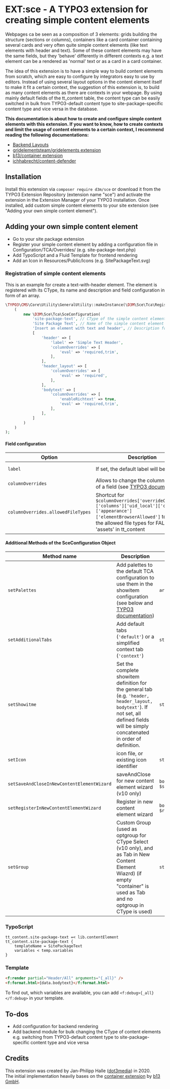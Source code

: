 # EXT:sce - A TYPO3 extension for creating simple content elements

Webpages ca be seen as a composition of 3 elements: grids building the structure (sections or columns), containers like a card container containing several cards and very often quite simple content elements (like text elements with header and text). Some of these content elements may have the same fields, but they 'behave' differently in different contexts e.g. a text element can be a rendered as 'normal' text or as a card in a card container. 

The idea of this extension is to have a simple way to build content elements from scratch, which are easy to configure by integrators easy to use by editors. Instead of using several layout options in the content element itself to make it fit a certain context, the suggestion of this extension is, to build as many content elements as there are contexts in your webpage. By using mainly default fields of the tt_content table, the content type can be easily switched in bulk from TYPO3-default content type to site-package-specific content type and vice versa in the database.

**This documentation is about how to create and configure simple content elements with this extension. If you want to know, how to create contexts and limit the usage of content elements to a certain context, I recommend reading the following documentations:**

- [Backend Layouts](https://docs.typo3.org/m/typo3/reference-coreapi/master/en-us/ApiOverview/BackendLayout/Index.html)
- [gridelementsteam/gridelements extension](https://docs.typo3.org/typo3cms/extensions/gridelements/stable/)
- [b13/container extension](https://github.com/b13/container/blob/master/README.md)
- [ichhabrecht/content-defender](https://github.com/IchHabRecht/content_defender/blob/master/README.md)

## Installation

Install this extension via `composer require d3m/sce` or download it from the TYPO3 Extension Repository (extension name "sce") and activate the extension in the Extension Manager of your TYPO3 installation. Once installed, add custom simple content elements to your site extension (see "Adding your own simple content element").

## Adding your own simple content element

- Go to your site package extension
- Register your simple content element by adding a configuration file in Configuration/TCA/Overrides/ (e.g. site-package-text.php)
- Add TypoScript and a Fluid Template for frontend rendering
- Add an Icon in Resources/Public/Icons (e.g. SitePackageText.svg)

### Registration of simple content elements

This is an example for create a text-with-header element. The element is registered with its CType, its name and description and field configuration in form of an array.

```php
\TYPO3\CMS\Core\Utility\GeneralUtility::makeInstance(\D3M\Sce\Tca\Registry::class)-> configureSce(
    (
        new \D3M\Sce\Tca\SceConfiguration(
            'site-package-text', // CType of the simple content element
            'Site Package Text', // Name of the simple content element
            'Insert an element with text and header', // Description for the simple content element
            [
                'header' => [
                    'label' => 'Simple Text Header',
                    'columnOverrides' => [
                        'eval' => 'required,trim',
                    ],
                ],
                'header_layout' => [
                    'columnOverrides' => [
                        'eval' => 'required',
                    ],
                ],
                'bodytext' => [
                    'columnOverrides' => [
                        'enableRichtext' => true,
                        'eval' => 'required,trim',
                    ],
                ],
            ]
        )
    )
);
```

#### Field configuration

| Option | Description | Parameters |
| ----------- | ----------- | ---------- |
| `label` | If set, the default label will be replaced | `string` or language label 'LLL:EXT:site_package/Resources/Private/Language/locallang.xlf:title' |
| `columnOverrides` | Allows to change the column definition of a field (see [TYPO3 documentation](https://docs.typo3.org/m/typo3/reference-tca/master/en-us/Types/Index.html)) | `array` |
| `columnOverrides.allowedFileTypes` | Shortcut for `$columnOverrides['overrideChildTca']['columns']['uid_local']['config']['appearance']['elementBrowserAllowed']` to change the allowed file types for FAL fields like 'assets' in tt_content | `string` |

#### Additional Methods of the SceConfiguration Object

| Method name | Description | Parameters | Default |
| ----------- | ----------- | ---------- | ---------- |
| `setPalettes` | Add palettes to the default TCA configuration to use them in the showitem configuration (see below and [TYPO3 documentation](https://docs.typo3.org/m/typo3/reference-tca/master/en-us/Palettes/Index.html)) | `array $palettes` | `[]` |
| `setAdditionalTabs` | Add default tabs (`'default'`) or a simplified context tab (`'context'`) | `string $additionalTabs` | `'none'` |
| `setShowitme` | Set the complete showitem definition for the general tab (e.g. `'header, header_layout, bodytext'`). If not set, all defined fields will be simply concatenated in order of definition. | `string $showitem` | `''` |
| `setIcon` | icon file, or existing icon identifier | `string $icon` | `EXT:sce/Resources/Public/Icons/Extension.svg` |
| `setSaveAndCloseInNewContentElementWizard` | saveAndClose for new content element wizard (v10 only) | `bool $saveAndCloseInNewContentElementWizard` | `false` |
| `setRegisterInNewContentElementWizard` |Register in new content element wizard | `bool $registerInNewContentElementWizard` | `true` |
| `setGroup` | Custom Group (used as optgroup for CType Select (v10 only), and as Tab in New Content Element Wiazrd) (if empty "container" is used as Tab and no optgroup in CType is used) | `string $group` | `'sce'` |

### TypoScript

    tt_content.site-package-text =< lib.contentElement
    tt_content.site-package-text {
        templateName = SitePackageText
        variables < temp.variables
    }

### Template

```html
<f:render partial="Header/All" arguments="{_all}" />
<f:format.html>{data.bodytext}</f:format.html>
```

To find out, which variables are available, you can add `<f:debug>{_all}</f:debug>` in your template.

## To-dos

- Add configuration for backend rendering
- Add backend module for bulk changing the CType of content elements e.g. switching from TYPO3-default content type to site-package-specific content type and vice versa

## Credits

This extension was created by Jan-Philipp Halle ([dot3media](https://www.dot3media.de)) in 2020.  
The initial implementation heavily bases on the [container extension](https://github.com/b13/container/) by [b13 GmbH](https://b13.com).